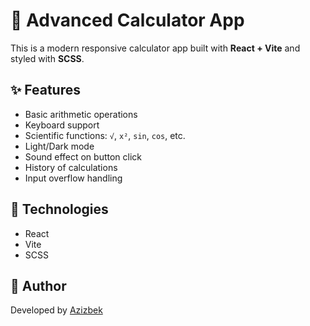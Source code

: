 # 🔢 Advanced Calculator App

This is a modern responsive calculator app built with **React + Vite** and styled with **SCSS**.

## ✨ Features
- Basic arithmetic operations
- Keyboard support
- Scientific functions: `√`, `x²`, `sin`, `cos`, etc.
- Light/Dark mode
- Sound effect on button click
- History of calculations
- Input overflow handling

## 🚀 Technologies
- React
- Vite
- SCSS

## 🧠 Author
Developed by [Azizbek](https://t.me/Bahriddinov_02)
